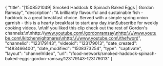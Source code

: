 {
    "title": "[1508521049] Smoked Haddock & Spinach Baked Eggs | Gordon Ramsay",
    "description": "A brilliantly flavourful and sustainable fish - haddock is a great breakfast choice. Served with a simple spring onion garnish -  this is a hearty breakfast to start any day.\n\nSubscribe for weekly cooking videos. \n\nIf you liked this clip check out the rest of Gordon's channels:\n\nhttp:\/\/www.youtube.com\/gordonramsay\nhttp:\/\/www.youtube.com\/kitchennightmares\nhttp:\/\/www.youtube.com\/thefword",
    "channelid": "123179143",
    "videoid": "123179013",
    "date_created": "1483466400",
    "date_modified": "1508373254",
    "type": "captivate",
    "layout": "channelVideo",
    "url": "\/food-network\/smoked-haddock-spinach-baked-eggs-gordon-ramsay\/123179143-123179013"
}